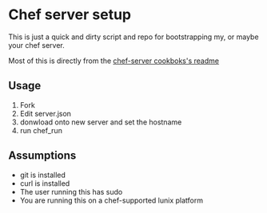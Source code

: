 # Chef server setup

This is just a quick and dirty script and repo for bootstrapping my, or maybe your chef server.

Most of this is directly from the [chef-server cookboks's readme](https://github.com/chef-cookbooks/chef-server)

## Usage
1. Fork
2. Edit server.json
3. donwload onto new server and set the hostname
4. run chef_run

## Assumptions
* git is installed
* curl is installed
* The user running this has sudo
* You are running this on a chef-supported lunix platform
